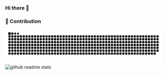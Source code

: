 ### Hi there 👋
### 🚀 Contribution
<picture>
  <source media="(prefers-color-scheme: dark)" srcset="https://raw.githubusercontent.com/mrnasil/mrnasil/main/assets/contribution-snake-dark.svg">
  <source media="(prefers-color-scheme: light)" srcset="https://raw.githubusercontent.com/mrnasil/mrnasil/main/assets/contribution-snake.svg">
  <img alt="github contribution grid snake animation" src="https://raw.githubusercontent.com/mrnasil/mrnasil/main/assets/contribution-snake-dark.svg">
</picture>


<!-- [![Top Langs](https://github-readme-stats.vercel.app/api/top-langs/?username=mrnasil&layout=compact&theme=dark&show_icons=true&bg_color=0d1117)](https://github.com/anuraghazra/github-readme-stats) -->


<picture>
  <source media="(prefers-color-scheme: dark)" srcset="https://github-readme-stats.vercel.app/api/top-langs/?username=mrnasil&layout=compact&theme=dark&show_icons=true&bg_color=0d1117&hide_border">
  <source media="(prefers-color-scheme: light)" srcset="https://github-readme-stats.vercel.app/api/top-langs/?username=mrnasil&layout=compact&theme=dark&show_icons=true&bg_color=0d1117&hide_border">
  <img alt="github readme stats" src="https://github-readme-stats.vercel.app/api/top-langs/?username=mrnasil&layout=compact&theme=dark&show_icons=true&bg_color=0d1117&hide_border">
</picture>


<!--
**mrnasil/mrnasil** is a ✨ _special_ ✨ repository because its `README.md` (this file) appears on your GitHub profile.

Here are some ideas to get you started:

- 🔭 I’m currently working on ...
- 🌱 I’m currently learning ...
- 👯 I’m looking to collaborate on ...
- 🤔 I’m looking for help with ...
- 💬 Ask me about ...
- 📫 How to reach me: ...
- 😄 Pronouns: ...
- ⚡ Fun fact: ...
-->
